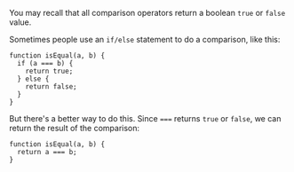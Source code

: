 You may recall that all comparison operators return a boolean `true` or `false` value.

Sometimes people use an `if/else` statement to do a comparison, like this:

```
function isEqual(a, b) {
  if (a === b) {
    return true;
  } else {
    return false;
  }
}
```

But there's a better way to do this. Since `===` returns `true` or `false`, we can return the result of the comparison:

```
function isEqual(a, b) {
  return a === b;
}
```
